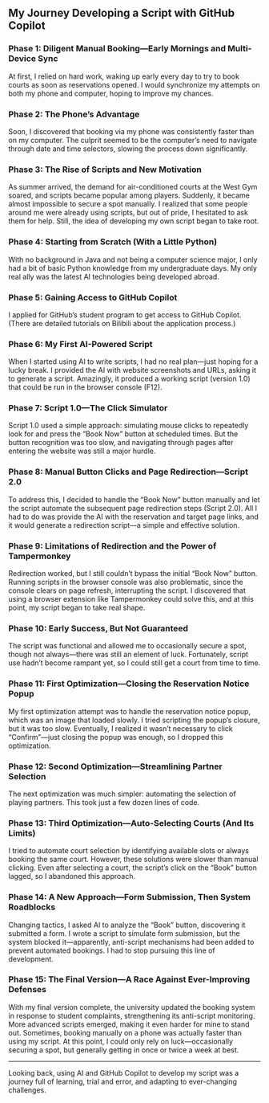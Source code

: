 ## My Journey Developing a Script with GitHub Copilot

### Phase 1: Diligent Manual Booking—Early Mornings and Multi-Device Sync

At first, I relied on hard work, waking up early every day to try to book courts as soon as reservations opened. I would synchronize my attempts on both my phone and computer, hoping to improve my chances.

### Phase 2: The Phone’s Advantage

Soon, I discovered that booking via my phone was consistently faster than on my computer. The culprit seemed to be the computer’s need to navigate through date and time selectors, slowing the process down significantly.

### Phase 3: The Rise of Scripts and New Motivation

As summer arrived, the demand for air-conditioned courts at the West Gym soared, and scripts became popular among players. Suddenly, it became almost impossible to secure a spot manually. I realized that some people around me were already using scripts, but out of pride, I hesitated to ask them for help. Still, the idea of developing my own script began to take root.

### Phase 4: Starting from Scratch (With a Little Python)

With no background in Java and not being a computer science major, I only had a bit of basic Python knowledge from my undergraduate days. My only real ally was the latest AI technologies being developed abroad.

### Phase 5: Gaining Access to GitHub Copilot

I applied for GitHub’s student program to get access to GitHub Copilot. (There are detailed tutorials on Bilibili about the application process.)

### Phase 6: My First AI-Powered Script

When I started using AI to write scripts, I had no real plan—just hoping for a lucky break. I provided the AI with website screenshots and URLs, asking it to generate a script. Amazingly, it produced a working script (version 1.0) that could be run in the browser console (F12).

### Phase 7: Script 1.0—The Click Simulator

Script 1.0 used a simple approach: simulating mouse clicks to repeatedly look for and press the “Book Now” button at scheduled times. But the button recognition was too slow, and navigating through pages after entering the website was still a major hurdle.

### Phase 8: Manual Button Clicks and Page Redirection—Script 2.0

To address this, I decided to handle the “Book Now” button manually and let the script automate the subsequent page redirection steps (Script 2.0). All I had to do was provide the AI with the reservation and target page links, and it would generate a redirection script—a simple and effective solution.

### Phase 9: Limitations of Redirection and the Power of Tampermonkey

Redirection worked, but I still couldn’t bypass the initial “Book Now” button. Running scripts in the browser console was also problematic, since the console clears on page refresh, interrupting the script. I discovered that using a browser extension like Tampermonkey could solve this, and at this point, my script began to take real shape.

### Phase 10: Early Success, But Not Guaranteed

The script was functional and allowed me to occasionally secure a spot, though not always—there was still an element of luck. Fortunately, script use hadn’t become rampant yet, so I could still get a court from time to time.

### Phase 11: First Optimization—Closing the Reservation Notice Popup

My first optimization attempt was to handle the reservation notice popup, which was an image that loaded slowly. I tried scripting the popup’s closure, but it was too slow. Eventually, I realized it wasn’t necessary to click “Confirm”—just closing the popup was enough, so I dropped this optimization.

### Phase 12: Second Optimization—Streamlining Partner Selection

The next optimization was much simpler: automating the selection of playing partners. This took just a few dozen lines of code.

### Phase 13: Third Optimization—Auto-Selecting Courts (And Its Limits)

I tried to automate court selection by identifying available slots or always booking the same court. However, these solutions were slower than manual clicking. Even after selecting a court, the script’s click on the “Book” button lagged, so I abandoned this approach.

### Phase 14: A New Approach—Form Submission, Then System Roadblocks

Changing tactics, I asked AI to analyze the “Book” button, discovering it submitted a form. I wrote a script to simulate form submission, but the system blocked it—apparently, anti-script mechanisms had been added to prevent automated bookings. I had to stop pursuing this line of development.

### Phase 15: The Final Version—A Race Against Ever-Improving Defenses

With my final version complete, the university updated the booking system in response to student complaints, strengthening its anti-script monitoring. More advanced scripts emerged, making it even harder for mine to stand out. Sometimes, booking manually on a phone was actually faster than using my script. At this point, I could only rely on luck—occasionally securing a spot, but generally getting in once or twice a week at best.

---

Looking back, using AI and GitHub Copilot to develop my script was a journey full of learning, trial and error, and adapting to ever-changing challenges.
